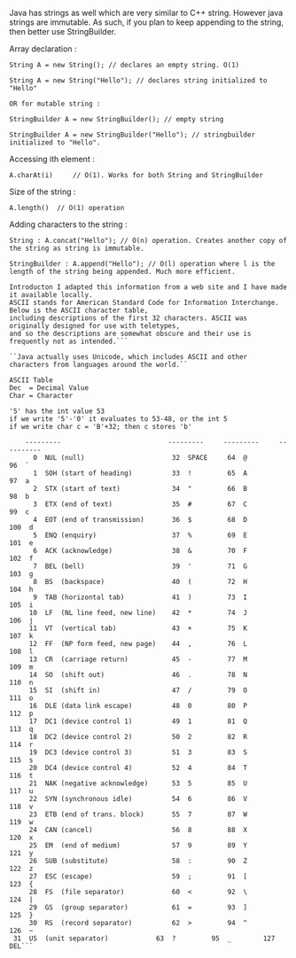 
Java has strings as well which are very similar to C++ string. However java strings are immutable. As such, if you plan to keep appending to the string, then better use StringBuilder.

Array declaration :

    String A = new String(); // declares an empty string. O(1)
    
    String A = new String("Hello"); // declares string initialized to "Hello"
    
    OR for mutable string : 
    
    StringBuilder A = new StringBuilder(); // empty string
    
    StringBuilder A = new StringBuilder("Hello"); // stringbuilder initialized to "Hello".
    
Accessing ith element :

    A.charAt(i)     // O(1). Works for both String and StringBuilder
    
Size of the string :


    A.length()  // O(1) operation
    
Adding characters to the string :

    String : A.concat("Hello"); // O(n) operation. Creates another copy of the string as string is immutable. 
    
    StringBuilder : A.append("Hello"); // O(l) operation where l is the length of the string being appended. Much more efficient. 






```ASCII Table
Introducton	I adapted this information from a web site and I have made it available locally.
ASCII stands for American Standard Code for Information Interchange. Below is the ASCII character table, 
including descriptions of the first 32 characters. ASCII was originally designed for use with teletypes,
and so the descriptions are somewhat obscure and their use is frequently not as intended.```

``Java actually uses Unicode, which includes ASCII and other characters from languages around the world.``

ASCII Table
Dec  = Decimal Value
Char = Character

'5' has the int value 53
if we write '5'-'0' it evaluates to 53-48, or the int 5
if we write char c = 'B'+32; then c stores 'b'
```

```  Dec  Char                           Dec  Char     Dec  Char     Dec  Char
    ---------                           ---------     ---------     ----------
      0  NUL (null)                      32  SPACE     64  @         96  `
      1  SOH (start of heading)          33  !         65  A         97  a
      2  STX (start of text)             34  "         66  B         98  b
      3  ETX (end of text)               35  #         67  C         99  c
      4  EOT (end of transmission)       36  $         68  D        100  d
      5  ENQ (enquiry)                   37  %         69  E        101  e
      6  ACK (acknowledge)               38  &         70  F        102  f
      7  BEL (bell)                      39  '         71  G        103  g
      8  BS  (backspace)                 40  (         72  H        104  h
      9  TAB (horizontal tab)            41  )         73  I        105  i
     10  LF  (NL line feed, new line)    42  *         74  J        106  j
     11  VT  (vertical tab)              43  +         75  K        107  k
     12  FF  (NP form feed, new page)    44  ,         76  L        108  l
     13  CR  (carriage return)           45  -         77  M        109  m
     14  SO  (shift out)                 46  .         78  N        110  n
     15  SI  (shift in)                  47  /         79  O        111  o
     16  DLE (data link escape)          48  0         80  P        112  p
     17  DC1 (device control 1)          49  1         81  Q        113  q
     18  DC2 (device control 2)          50  2         82  R        114  r
     19  DC3 (device control 3)          51  3         83  S        115  s
     20  DC4 (device control 4)          52  4         84  T        116  t
     21  NAK (negative acknowledge)      53  5         85  U        117  u
     22  SYN (synchronous idle)          54  6         86  V        118  v
     23  ETB (end of trans. block)       55  7         87  W        119  w
     24  CAN (cancel)                    56  8         88  X        120  x
     25  EM  (end of medium)             57  9         89  Y        121  y
     26  SUB (substitute)                58  :         90  Z        122  z
     27  ESC (escape)                    59  ;         91  [        123  {
     28  FS  (file separator)            60  <         92  \        124  |
     29  GS  (group separator)           61  =         93  ]        125  }
     30  RS  (record separator)          62  >         94  ^        126  ~
 31  US  (unit separator)            63  ?         95  _        127  DEL```
